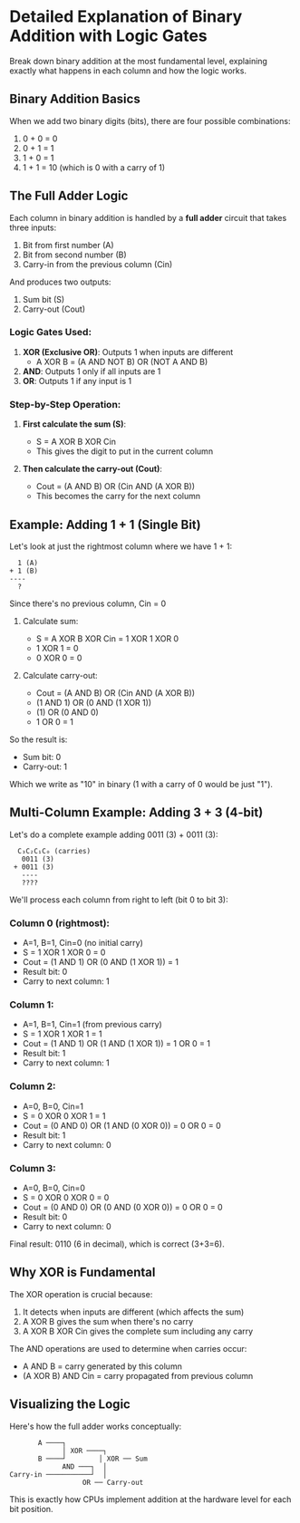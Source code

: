 # Detailed Explanation of Binary Addition with Logic Gates

Break down binary addition at the most fundamental level, explaining exactly
what happens in each column and how the logic works.

## Binary Addition Basics

When we add two binary digits (bits), there are four possible combinations:

1. 0 + 0 = 0
2. 0 + 1 = 1
3. 1 + 0 = 1
4. 1 + 1 = 10 (which is 0 with a carry of 1)

## The Full Adder Logic

Each column in binary addition is handled by a **full adder** circuit that takes three inputs:

1. Bit from first number (A)
2. Bit from second number (B)
3. Carry-in from the previous column (Cin)

And produces two outputs:

1. Sum bit (S)
2. Carry-out (Cout)

### Logic Gates Used:

1. **XOR (Exclusive OR)**: Outputs 1 when inputs are different
   - A XOR B = (A AND NOT B) OR (NOT A AND B)
2. **AND**: Outputs 1 only if all inputs are 1
3. **OR**: Outputs 1 if any input is 1

### Step-by-Step Operation:

1. **First calculate the sum (S)**:
   - S = A XOR B XOR Cin
   - This gives the digit to put in the current column

2. **Then calculate the carry-out (Cout)**:
   - Cout = (A AND B) OR (Cin AND (A XOR B))
   - This becomes the carry for the next column

## Example: Adding 1 + 1 (Single Bit)

Let's look at just the rightmost column where we have 1 + 1:

```
  1 (A)
+ 1 (B)
----
  ?
```

Since there's no previous column, Cin = 0

1. Calculate sum:
   - S = A XOR B XOR Cin = 1 XOR 1 XOR 0
   - 1 XOR 1 = 0
   - 0 XOR 0 = 0

2. Calculate carry-out:
   - Cout = (A AND B) OR (Cin AND (A XOR B))
   - (1 AND 1) OR (0 AND (1 XOR 1))
   - (1) OR (0 AND 0)
   - 1 OR 0 = 1

So the result is:

- Sum bit: 0
- Carry-out: 1

Which we write as "10" in binary (1 with a carry of 0 would be just "1").

## Multi-Column Example: Adding 3 + 3 (4-bit)

Let's do a complete example adding 0011 (3) + 0011 (3):

```
  C₃C₂C₁C₀ (carries)
   0011 (3)
 + 0011 (3)
   ----
   ????
```

We'll process each column from right to left (bit 0 to bit 3):

### Column 0 (rightmost):

- A=1, B=1, Cin=0 (no initial carry)
- S = 1 XOR 1 XOR 0 = 0
- Cout = (1 AND 1) OR (0 AND (1 XOR 1)) = 1
- Result bit: 0
- Carry to next column: 1

### Column 1:

- A=1, B=1, Cin=1 (from previous carry)
- S = 1 XOR 1 XOR 1 = 1
- Cout = (1 AND 1) OR (1 AND (1 XOR 1)) = 1 OR 0 = 1
- Result bit: 1
- Carry to next column: 1

### Column 2:

- A=0, B=0, Cin=1
- S = 0 XOR 0 XOR 1 = 1
- Cout = (0 AND 0) OR (1 AND (0 XOR 0)) = 0 OR 0 = 0
- Result bit: 1
- Carry to next column: 0

### Column 3:

- A=0, B=0, Cin=0
- S = 0 XOR 0 XOR 0 = 0
- Cout = (0 AND 0) OR (0 AND (0 XOR 0)) = 0 OR 0 = 0
- Result bit: 0
- Carry to next column: 0

Final result: 0110 (6 in decimal), which is correct (3+3=6).

## Why XOR is Fundamental

The XOR operation is crucial because:

1. It detects when inputs are different (which affects the sum)
2. A XOR B gives the sum when there's no carry
3. A XOR B XOR Cin gives the complete sum including any carry

The AND operations are used to determine when carries occur:

- A AND B = carry generated by this column
- (A XOR B) AND Cin = carry propagated from previous column

## Visualizing the Logic

Here's how the full adder works conceptually:

```
       A ────┐
             │ XOR ────┐
       B ────┘        │ XOR ── Sum
             AND ───┐  │
Carry-in ───────────┘  │
                  OR ── Carry-out
```

This is exactly how CPUs implement addition at the hardware level for each bit position.
